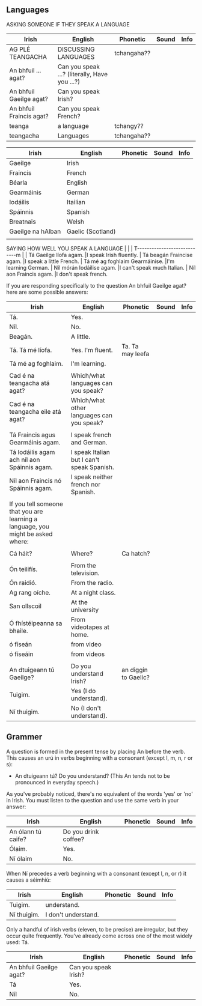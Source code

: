## Languages


ASKING SOMEONE IF THEY SPEAK A LANGUAGE

| Irish                    | English                                       | Phonetic    | Sound | Info |
| ------------------------ | --------------------------------------------- | ----------- | ----- | ---- |
| AG PLÉ TEANGACHA         | DISCUSSING LANGUAGES                          | tchangaha?? |       |      |
| An bhfuil ... agat?      | Can you speak ...? (literally, Have you ...?) |             |       |      |
| An bhfuil Gaeilge agat?  | Can you speak Irish?                          |             |       |      |
| An bhfuil Fraincis agat? | Can you speak French?                         |             |       |      |
| teanga                   | a language                                    | tchangy??   |       |      |
| teangacha                | Languages                                     | tchangaha?? |       |      |

| Irish             | English           | Phonetic | Sound | Info |
| ----------------- | ----------------- | -------- | ----- | ---- |
| Gaeilge           | Irish             |          |       |      |
| Fraincis          | French            |          |       |      |
| Béarla            | English           |          |       |      |
| Gearmáinis        | German            |          |       |      |
| Iodáilis          | Itailian          |          |       |      |
| Spáinnis          | Spanish           |          |       |      |
| Breatnais         | Welsh             |          |       |      |
| Gaeilge na hAlban | Gaelic (Scotland) |          |       |      |
|                   |                   |          |       |      |
SAYING HOW WELL YOU SPEAK A LANGUAGE
|                                |
| T----------------------------m |
| Tá Gaeilge líofa agam.         |I speak Irish fluently.
| Tá beagán Fraincise agam.      |I speak a little French.
| Tá mé ag foghlaim Gearmáinise. |I'm learning German.
| Níl mórán Iodáilise agam.      |I can't speak much Italian.
| Níl aon Fraincis agam.         |I don't speak french.

If you are responding specifically to the question An bhfuil Gaeilge agat? here are some possible answers:

| Irish                                                                           | English                                    | Phonetic             | Sound | Info |
| ------------------------------------------------------------------------------- | ------------------------------------------ | -------------------- | ----- | ---- |
| Tá.                                                                             | Yes.                                       |                      |       |      |
| Níl.                                                                            | No.                                        |                      |       |      |
| Beagán.                                                                         | A little.                                  |                      |       |      |
| Tá. Tá mé líofa.                                                                | Yes. I'm fluent.                           | Ta. Ta may leefa     |       |      |
| Tá mé ag foghlaim.                                                              | I'm learning.                              |                      |       |      |
|                                                                                 |                                            |                      |       |      |
| Cad é na teangacha atá agat?                                                    | Which/what languages can you speak?        |                      |       |      |
| Cad é na teangacha eile atá agat?                                               | Which/what other languages can you speak?  |                      |       |      |
|                                                                                 |                                            |                      |       |      |
| Tá Fraincis agus Gearmáinis agam.                                               | I speak french and German.                 |                      |       |      |
| Tá Iodáilis agam ach níl aon Spáinnis agam.                                     | I speak Italian but I can't speak Spanish. |                      |       |      |
| Níl aon Fraincis nó Spáinnis agam.                                              | I speak neither french nor Spanish.        |                      |       |      |
|                                                                                 |                                            |                      |       |      |
| If you tell someone that you are learning a language, you might be asked where: |                                            |                      |       |      |
|                                                                                 |                                            |                      |       |      |
| Cá háit?                                                                        | Where?                                     | Ca hatch?            |       |      |
|                                                                                 |                                            |                      |       |      |
| Ón teilifís.                                                                    | From the television.                       |                      |       |      |
| Ón raidió.                                                                      | From the radio.                            |                      |       |      |
| Ag rang oíche.                                                                  | At a night class.                          |                      |       |      |
| San ollscoil                                                                    | At the university                          |                      |       |      |
| Ó fhístéipeanna sa bhaile.                                                      | From videotapes at home.                   |                      |       |      |
| ó físeán                                                                        | from video                                 |                      |       |      |
| ó físeáin                                                                       | from videos                                |                      |       |      |
|                                                                                 |                                            |                      |       |      |
| An dtuigeann tú Gaeilge?                                                        | Do you understand Irish?                   | an diggin to Gaelic? |       |      |
| Tuigim.                                                                         | Yes (I do understand).                     |                      |       |      |
| Ní thuigim.                                                                     | No (I don't understand).                   |                      |       |      |

## Grammer

A question is formed in the present tense by placing An before the verb. This causes an urú in verbs beginning with a consonant (except l, m, n, r or s):
* An dtuigeann tú? Do you understand?
(This An tends not to be pronounced in everyday speech.)

As you've probably noticed, there's no equivalent of the words 'yes' or 'no' in Irish. You must listen to the question and use the same verb in your answer:

| Irish              | English              | Phonetic | Sound | Info |
| ------------------ | -------------------- | -------- | ----- | ---- |
| An ólann tú caife? | Do you drink coffee? |          |       |      |
| Ólaim.             | Yes.                 |          |       |      |
| Ní ólaim           | No.                  |          |       |      |

When Ní precedes a verb beginning with a consonant (except l, n, or r) it causes a séimhiú:

| Irish       | English             | Phonetic | Sound | Info |
| ----------- | ------------------- | -------- | ----- | ---- |
| Tuigim.     | understand.         |          |       |      |
| Ní thuigim. | I don't understand. |          |       |      |

Only a handful of irish verbs (eleven, to be precise) are irregular, but they occur quite frequently. You've already come across one of the most widely used: Tá.

| Irish                   | English              | Phonetic | Sound | Info |
| ----------------------- | -------------------- | -------- | ----- | ---- |
| An bhfuil Gaeilge agat? | Can you speak Irish? |          |       |      |
| Tá                      | Yes.                 |          |       |      |
| Níl                     | No.                  |          |       |      |